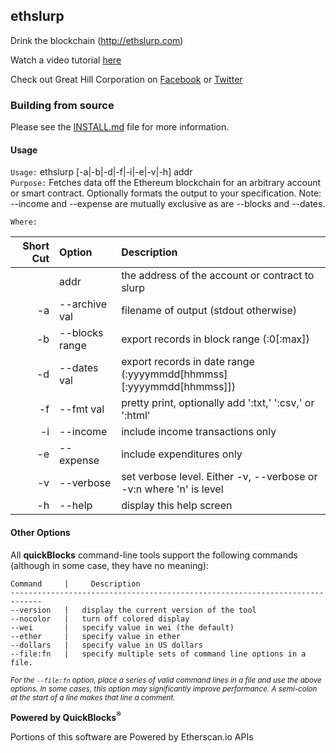 ## ethslurp

Drink the blockchain (http://ethslurp.com)

Watch a video tutorial <a href="https://www.youtube.com/watch?v=ZZDV1yAgces">here</a>

Check out Great Hill Corporation on <a href="https://www.facebook.com/GreatHillCorporation/">Facebook</a> or <a href="https://twitter.com/quickBlocks">Twitter</a>

### Building from source

Please see the <a href="https://github.com/Great-Hill-Corporation/ethslurp/blob/master/INSTALL.md">INSTALL.md</a> file for more information.

#### Usage

`Usage:`    ethslurp [-a|-b|-d|-f|-i|-e|-v|-h] addr  
`Purpose:`  Fetches data off the Ethereum blockchain for an arbitrary account or smart contract. Optionally formats the output to your specification. Note: --income and --expense are mutually exclusive as are --blocks and --dates.
             
`Where:`  

| Short Cut | Option | Description |
| -------: | :------- | :------- |
|  | addr | the address of the account or contract to slurp |
| -a | --archive val | filename of output (stdout otherwise) |
| -b | --blocks range | export records in block range (:0[:max]) |
| -d | --dates val | export records in date range (:yyyymmdd[hhmmss][:yyyymmdd[hhmmss]]) |
| -f | --fmt val | pretty print, optionally add ':txt,' ':csv,' or ':html' |
| -i | --income | include income transactions only |
| -e | --expense | include expenditures only |
| -v | --verbose | set verbose level. Either -v, --verbose or -v:n where 'n' is level |
| -h | --help | display this help screen |

#### Other Options

All **quickBlocks** command-line tools support the following commands (although in some case, they have no meaning):

    Command     |     Description
    -----------------------------------------------------------------------------
    --version   |   display the current version of the tool
    --nocolor   |   turn off colored display
    --wei       |   specify value in wei (the default)
    --ether     |   specify value in ether
    --dollars   |   specify value in US dollars
    --file:fn   |   specify multiple sets of command line options in a file.

<small>*For the `--file:fn` option, place a series of valid command lines in a file and use the above options. In some cases, this option may significantly improve performance. A semi-colon at the start of a line makes that line a comment.*</small>

**Powered by QuickBlocks<sup>&reg;</sup>**

Portions of this software are Powered by Etherscan.io APIs
